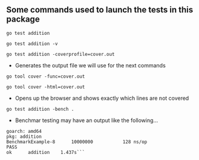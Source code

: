 ## Some commands used to launch the tests in this package

`go test addition`

`go test addition -v`

`go test addition -coverprofile=cover.out`
- Generates the output file we will use for the next commands

`go tool cover -func=cover.out`

`go tool cover -html=cover.out`
- Opens up the browser and shows exactly which lines are not covered

`go test addition -bench .`
- Benchmar testing may have an output like the following...
```goos: darwin
goarch: amd64
pkg: addition
BenchmarkExample-8   	10000000	       128 ns/op
PASS
ok  	addition	1.437s```

